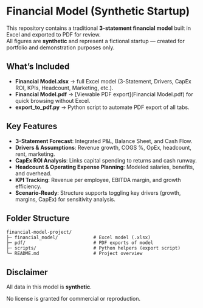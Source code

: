 # Financial Model (Synthetic Startup)

This repository contains a traditional **3-statement financial model** built in Excel and exported to PDF for review.  
All figures are **synthetic** and represent a fictional startup — created for portfolio and demonstration purposes only.

## What’s Included
- **Financial Model.xlsx** → full Excel model (3-Statement, Drivers, CapEx ROI, KPIs, Headcount, Marketing, etc.).
- **Financial Model.pdf** → [Viewable PDF export](Financial Model.pdf) for quick browsing without Excel.
- **export_to_pdf.py** → Python script to automate PDF export of all tabs.

## Key Features
- **3-Statement Forecast**: Integrated P&L, Balance Sheet, and Cash Flow.  
- **Drivers & Assumptions**: Revenue growth, COGS %, OpEx, headcount, rent, marketing.  
- **CapEx ROI Analysis**: Links capital spending to returns and cash runway.  
- **Headcount & Operating Expense Planning**: Modeled salaries, benefits, and overhead.  
- **KPI Tracking**: Revenue per employee, EBITDA margin, and growth efficiency.  
- **Scenario-Ready**: Structure supports toggling key drivers (growth, margins, CapEx) for sensitivity analysis.

## Folder Structure
```
financial-model-project/
├─ financial_model/             # Excel model (.xlsx)
├─ pdf/                         # PDF exports of model
├─ scripts/                     # Python helpers (export script)
└─ README.md                    # Project overview
```

## Disclaimer
All data in this model is **synthetic**.

No license is granted for commercial or reproduction.